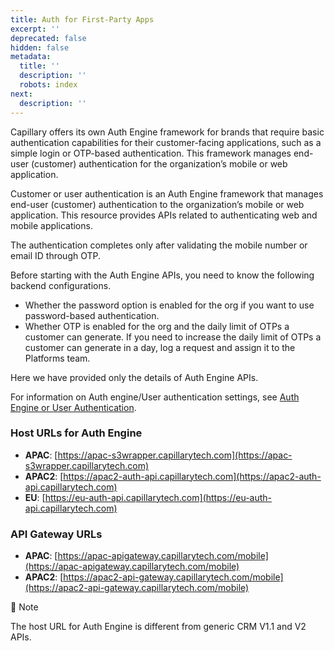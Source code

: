 ```yaml
---
title: Auth for First-Party Apps
excerpt: ''
deprecated: false
hidden: false
metadata:
  title: ''
  description: ''
  robots: index
next:
  description: ''
---
```

Capillary offers its own Auth Engine framework for brands that require basic authentication capabilities for their customer-facing applications, such as a simple login or OTP-based authentication. This framework manages end-user (customer) authentication for the organization’s mobile or web application.

Customer or user authentication is an Auth Engine framework that manages end-user (customer) authentication to the organization’s mobile or web application. This resource provides APIs related to authenticating web and mobile applications.

The authentication completes only after validating the mobile number or email ID through OTP.

Before starting with the Auth Engine APIs, you need to know the following backend configurations.

* Whether the password option is enabled for the org if you want to use password-based authentication.  
* Whether OTP is enabled for the org and the daily limit of OTPs a customer can generate. If you need to increase the daily limit of OTPs a customer can generate in a day, log a request and assign it to the Platforms team.

Here we have provided only the details of Auth Engine APIs.

For information on Auth engine/User authentication settings, see [Auth Engine or User Authentication](https://docs.capillarytech.com/docs/configure-authentication-settings).

### Host  URLs for Auth Engine

* **APAC**: [https://apac-s3wrapper.capillarytech.com](https://apac-s3wrapper.capillarytech.com)  
* **APAC2**: [https://apac2-auth-api.capillarytech.com](https://apac2-auth-api.capillarytech.com)  
* **EU**: [https://eu-auth-api.capillarytech.com](https://eu-auth-api.capillarytech.com)

### API Gateway URLs

* **APAC**: [https://apac-apigateway.capillarytech.com/mobile](https://apac-apigateway.capillarytech.com/mobile)  
* **APAC2**: [https://apac2-api-gateway.capillarytech.com/mobile](https://apac2-api-gateway.capillarytech.com/mobile)

📘 Note

The host URL for Auth Engine is different from generic CRM V1.1 and V2 APIs.
